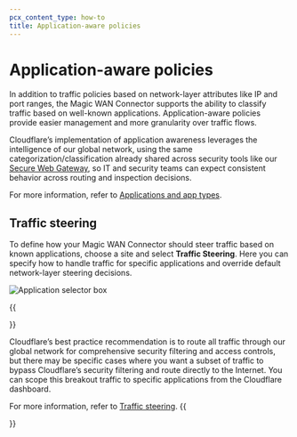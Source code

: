 ```yaml
---
pcx_content_type: how-to
title: Application-aware policies
---
```


# Application-aware policies

In addition to traffic policies based on network-layer attributes like IP and port ranges, the Magic WAN Connector supports the ability to classify traffic based on well-known applications. Application-aware policies provide easier management and more granularity over traffic flows. 

Cloudflare’s implementation of application awareness leverages the intelligence of our global network, using the same categorization/classification already shared across security tools like our [Secure Web Gateway](/cloudflare-one/policies/gateway/), so IT and security teams can expect consistent behavior across routing and inspection decisions.

For more information, refer to [Applications and app types](/cloudflare-one/policies/gateway/application-app-types/).

## Traffic steering

To define how your Magic WAN Connector should steer traffic based on known applications, choose a site and select **Traffic Steering**. Here you can specify how to handle traffic for specific applications and override default network-layer steering decisions.

![Application selector box](/images/magic-wan/connector/application-selector.svg)

{{<Aside type="note" header="Header text">}}

Cloudflare’s best practice recommendation is to route all traffic through our global network for comprehensive security filtering and access controls, but there may be specific cases where you want a subset of traffic to bypass Cloudflare’s security filtering and route directly to the Internet. You can scope this breakout traffic to specific applications from the Cloudflare dashboard.

For more information, refer to [Traffic steering](/magic-wan/reference/traffic-steering/).
{{</Aside>}}
